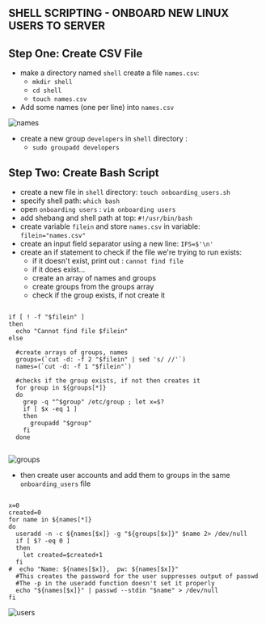 ## SHELL SCRIPTING - ONBOARD NEW LINUX USERS TO SERVER

## Step One: Create CSV File
- make a directory named `shell` create a file `names.csv`:
  - `mkdir shell`
  - `cd shell`
  - `touch names.csv`
- Add some names (one per line) into `names.csv`

![names](https://user-images.githubusercontent.com/92983658/179495557-c3a98657-77a9-4c67-ac76-97c34b2cb334.png)

- create a new group `developers` in `shell` directory : 
  - `sudo groupadd developers`

## Step Two: Create Bash Script
- create a new file in `shell` directory: `touch onboarding_users.sh`
- specify shell path:  `which bash`
- open `onboarding users` : `vim onboarding users`
- add shebang and shell path at top: `#!/usr/bin/bash`
- create variable `filein` and store `names.csv` in variable: `filein="names.csv"`
- create an input field separator using a new line: `IFS=$'\n'`
- create an if statement to check if the file we're trying to run exists:
  - if it doesn't exist, print out : `cannot find file`
  - if it does exist...
   - create an array of names and groups
   - create groups from the groups array
    - check if the group exists, if not create it
   
 
```

if [ ! -f "$filein" ]
then
  echo "Cannot find file $filein"
else

  #create arrays of groups, names
  groups=(`cut -d: -f 2 "$filein" | sed 's/ //'`)
  names=(`cut -d: -f 1 "$filein"`)

  #checks if the group exists, if not then creates it
  for group in ${groups[*]}
  do
    grep -q "^$group" /etc/group ; let x=$?
    if [ $x -eq 1 ]
    then
      groupadd "$group"
    fi
  done
  
  ```
  
  ![groups](https://user-images.githubusercontent.com/92983658/179508957-33f89ba3-3df4-4eb5-bc9a-313feedfd337.png)

  
  - then create user accounts and add them to groups in the same `onboarding_users` file
  
  ```
  
  x=0
  created=0
  for name in ${names[*]}
  do
    useradd -n -c ${names[$x]} -g "${groups[$x]}" $name 2> /dev/null
    if [ $? -eq 0 ]
    then
      let created=$created+1
    fi
#  echo "Name: ${names[$x]},  pw: ${names[$x]}"
    #This creates the password for the user suppresses output of passwd
    #The -p in the useradd function doesn't set it properly
    echo "${names[$x]}" | passwd --stdin "$name" > /dev/null
fi

```

![users](https://user-images.githubusercontent.com/92983658/179509003-d63e236c-3b4f-4160-a220-c7bec346a658.png)


